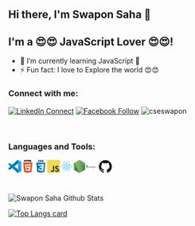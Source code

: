 ## Hi there, I'm  Swapon Saha 👋 

## I'm a 😍😍 JavaScript Lover 😍😍!
- 🌱 I’m currently learning JavaScript 🤣
- ⚡ Fun fact: I love to Explore the world 😍😍
 
### Connect with me:  

[![LinkedIn Connect](https://img.shields.io/badge/%20-Connect-black?color=14171A&labelColor=212121&logo=linkedin&logoColor=ffffff)](https://www.linkedin.com/in/cseswapon) 
[![Facebook Follow](https://img.shields.io/badge/%20-Follow-black?color=14171A&labelColor=1976d2&logo=facebook&logoColor=ffffff)](https://web.facebook.com/cseswapon)
<span> <img src="https://komarev.com/ghpvc/?username=cseswapon&label=Profile%20views&color=0e75b6&style=flat" alt="cseswapon" /> </span>

<br />

### Languages and Tools:

<img align="left" alt="Visual Studio Code" width="26px" src="https://raw.githubusercontent.com/github/explore/80688e429a7d4ef2fca1e82350fe8e3517d3494d/topics/visual-studio-code/visual-studio-code.png" />
<img align="left" alt="HTML5" width="26px" src="https://raw.githubusercontent.com/github/explore/80688e429a7d4ef2fca1e82350fe8e3517d3494d/topics/html/html.png" />
<img align="left" alt="CSS3" width="26px" src="https://raw.githubusercontent.com/github/explore/80688e429a7d4ef2fca1e82350fe8e3517d3494d/topics/css/css.png" />
<img align="left" alt="JavaScript" width="26px" src="https://raw.githubusercontent.com/github/explore/80688e429a7d4ef2fca1e82350fe8e3517d3494d/topics/javascript/javascript.png" />
<img align="left" alt="React" width="26px" src="https://raw.githubusercontent.com/github/explore/80688e429a7d4ef2fca1e82350fe8e3517d3494d/topics/react/react.png" />
<img align="left" alt="Node.js" width="26px" src="https://raw.githubusercontent.com/github/explore/80688e429a7d4ef2fca1e82350fe8e3517d3494d/topics/nodejs/nodejs.png" />
<img align="left" alt="MongoDB" width="26px" src="https://raw.githubusercontent.com/github/explore/80688e429a7d4ef2fca1e82350fe8e3517d3494d/topics/mongodb/mongodb.png" />
<img align="left" alt="GitHub" width="26px" src="https://raw.githubusercontent.com/github/explore/78df643247d429f6cc873026c0622819ad797942/topics/github/github.png" />
<br />

<br />

<br />
<br />
<img width="550px" alt="Swapon Saha Github Stats"  src="https://github-readme-stats.vercel.app/api?username=cseswapon&show_icons=true"/>

[![Top Langs card](https://github-readme-stats.vercel.app/api/top-langs/?username=cseswapon&card_width=550)](https://github.com/cseswapon/cseswapon)


[twitter]: https://twitter.com/SwaponSaha3
[linkedin]: https://www.linkedin.com/in/swapon-saha-0159091b8/
